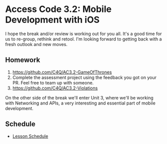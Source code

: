 # Access Code 3.2: Mobile Development with iOS

I hope the break and/or review is working out for you all. It's a good time for us to re-group,
rethink and retool. I'm looking forward to getting back with a fresh outlook and new moves. 

## Homework

1. https://github.com/C4Q/AC3.2-GameOfThrones
2. Complete the assessment project using the feedback you got on your PR. Feel free to 
team up with someone.
3. https://github.com/C4Q/AC3.2-Violations

On the other side of the break we'll enter Unit 3, where we'll be working with Networking and APIs,
a very interesting and essential part of mobile development.


## Schedule

- [Lesson Schedule](/schedule.md)
